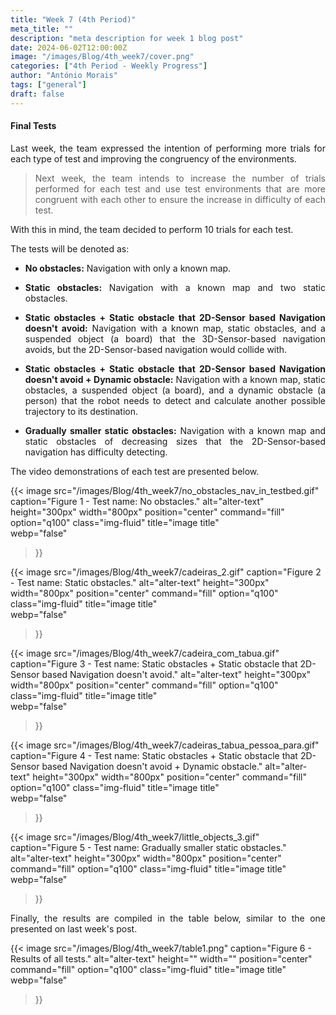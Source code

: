 ```yaml
---
title: "Week 7 (4th Period)"
meta_title: ""
description: "meta description for week 1 blog post"
date: 2024-06-02T12:00:00Z
image: "/images/Blog/4th_week7/cover.png"
categories: ["4th Period - Weekly Progress"]
author: "António Morais"
tags: ["general"]
draft: false
---
```


#### Final Tests

<div style="text-align: justify;">

Last week, the team expressed the intention of performing more trials for each type of test and improving the congruency of the environments.

> Next week, the team intends to increase the number of trials performed for each test and use test environments that are more congruent with each other to ensure the increase in difficulty of each test. 

With this in mind, the team decided to perform 10 trials for each test.

The tests will be denoted as:

- **No obstacles:** Navigation with only a known map.

- **Static obstacles:** Navigation with a known map and two static obstacles.

- **Static obstacles + Static obstacle that 2D-Sensor based Navigation doesn't avoid:** Navigation with a known map, static obstacles, and a suspended object (a board) that the 3D-Sensor-based navigation avoids, but the 2D-Sensor-based navigation would collide with.

- **Static obstacles + Static obstacle that 2D-Sensor based Navigation doesn't avoid + Dynamic obstacle:** Navigation with a known map, static obstacles, a suspended object (a board), and a dynamic obstacle (a person) that the robot needs to detect and calculate another possible trajectory to its destination.

- **Gradually smaller static obstacles:** Navigation with a known map and static obstacles of decreasing sizes that the 2D-Sensor-based navigation has difficulty detecting.

The video demonstrations of each test are presented below.

</div>

{{< image 
  src="/images/Blog/4th_week7/no_obstacles_nav_in_testbed.gif" 
  caption="Figure 1 - Test name: No obstacles." 
  alt="alter-text" 
  height="300px" 
  width="800px" 
  position="center" 
  command="fill" 
  option="q100" 
  class="img-fluid" 
  title="image title"  
  webp="false" 
>}}

{{< image 
  src="/images/Blog/4th_week7/cadeiras_2.gif" 
  caption="Figure 2 - Test name: Static obstacles." 
  alt="alter-text" 
  height="300px" 
  width="800px" 
  position="center" 
  command="fill" 
  option="q100" 
  class="img-fluid" 
  title="image title"  
  webp="false" 
>}}

{{< image 
  src="/images/Blog/4th_week7/cadeira_com_tabua.gif" 
  caption="Figure 3 - Test name: Static obstacles + Static obstacle that 2D-Sensor based Navigation doesn't avoid." 
  alt="alter-text" 
  height="300px" 
  width="800px" 
  position="center" 
  command="fill" 
  option="q100" 
  class="img-fluid" 
  title="image title"  
  webp="false" 
>}}

{{< image 
  src="/images/Blog/4th_week7/cadeiras_tabua_pessoa_para.gif" 
  caption="Figure 4 - Test name: Static obstacles + Static obstacle that 2D-Sensor based Navigation doesn't avoid + Dynamic obstacle." 
  alt="alter-text" 
  height="300px" 
  width="800px" 
  position="center" 
  command="fill" 
  option="q100" 
  class="img-fluid" 
  title="image title"  
  webp="false" 
>}}

{{< image 
  src="/images/Blog/4th_week7/little_objects_3.gif" 
  caption="Figure 5 - Test name: Gradually smaller static obstacles." 
  alt="alter-text" 
  height="300px" 
  width="800px" 
  position="center" 
  command="fill" 
  option="q100" 
  class="img-fluid" 
  title="image title"  
  webp="false" 
>}}

<div style="text-align: justify;">

Finally, the results are compiled in the table below, similar to the one presented on last week's post.
</div>

{{< image 
    src="/images/Blog/4th_week7/table1.png" 
    caption="Figure 6 - Results of all tests." 
    alt="alter-text" 
    height="" 
    width="" 
    position="center" 
    command="fill" 
    option="q100" 
    class="img-fluid" 
    title="image title"  
    webp="false" 
>}}